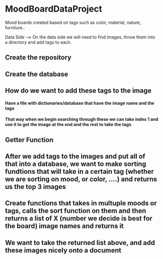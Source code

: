 # MoodBoardDataProject
Mood boards created based on tags such as color, material, nature, furniture..

Data Side —> On the data side we will need to find images, throw them into a directory and add tags to each.
## Create the repository
## Create the database
## How do we want to add these tags to the image
#### Have a file with dictionaries/database that have the image name and the tags
#### That way when we begin searching through these we can take index 1 and use it to get the image at the end and the rest to take the tags
## Getter Function
## After we add tags to the images and put all of that into a database, we want to make sorting fundtions that will take in a certain tag (whether we are sorting on mood, or color, ….) and returns us the top 3 images
## Create functions that takes in multuple moods or tags, calls the sort function on them and then returns a list of X (number we decide is best for the board) image names and returns it
## We want to take the returned list above, and add these images nicely onto a document
